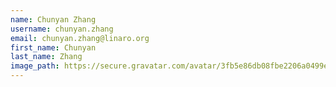 ```yaml
---
name: Chunyan Zhang
username: chunyan.zhang
email: chunyan.zhang@linaro.org
first_name: Chunyan
last_name: Zhang
image_path: https://secure.gravatar.com/avatar/3fb5e86db08fbe2206a0499e1d066291
---
```

